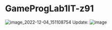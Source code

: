 # GameProgLab1IT-z91
![image_2022-12-04_151108754](https://user-images.githubusercontent.com/84490347/205492415-2e44be87-7295-47d4-8a40-ba4e9cc10681.png)
Update:
![image](https://user-images.githubusercontent.com/84490347/205576509-5d643fac-7729-4ce9-b19f-2f114180aab2.png)

